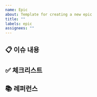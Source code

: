 ```yaml
---
name: Epic
about: Template for creating a new epic
title: ""
labels: epic
assignees: ""
---
```


## 📋 이슈 내용

## ✅ 체크리스트

## 📚 레퍼런스
